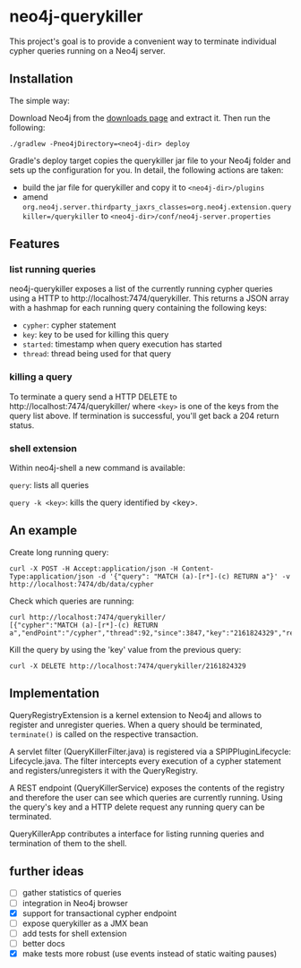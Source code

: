 neo4j-querykiller
=================

This project's goal is to provide a convenient way to terminate individual cypher queries running on a Neo4j server.

Installation
------------

The simple way:

Download Neo4j from the [downloads page](http://www.neo4j.org/download) and extract it. Then run the following:

    ./gradlew -Pneo4jDirectory=<neo4j-dir> deploy

Gradle's deploy target copies the querykiller jar file to your Neo4j folder and sets up the configuration for you. In detail, the following actions are taken:
* build the jar file for querykiller and copy it to `<neo4j-dir>/plugins`
* amend `org.neo4j.server.thirdparty_jaxrs_classes=org.neo4j.extension.querykiller=/querykiller` to `<neo4j-dir>/conf/neo4j-server.properties`

Features
--------

### list running queries

neo4j-querykiller exposes a list of the currently running cypher queries using a HTTP to http://localhost:7474/querykiller. This returns a JSON array with a hashmap for each running query containing the following keys:

* `cypher`: cypher statement
* `key`: key to be used for killing this query
* `started`: timestamp when query execution has started
* `thread`: thread being used for that query

### killing a query

To terminate a query send a HTTP DELETE to http://localhost:7474/querykiller/<key> where `<key>` is one of the keys from the query list above. If termination is successful, you'll get back a 204 return status.

### shell extension

Within neo4j-shell a new command is available:

`query`: lists all queries

`query -k <key>`: kills the query identified by &lt;key&gt;.

An example
----------

Create long running query:

    curl -X POST -H Accept:application/json -H Content-Type:application/json -d '{"query": "MATCH (a)-[r*]-(c) RETURN a"}' -v  http://localhost:7474/db/data/cypher

Check which queries are running:

    curl http://localhost:7474/querykiller/
    [{"cypher":"MATCH (a)-[r*]-(c) RETURN a","endPoint":"/cypher","thread":92,"since":3847,"key":"2161824329","remoteUser":null,"remoteHost":"127.0.0.1"}]

Kill the query by using the 'key' value from the previous query:

    curl -X DELETE http://localhost:7474/querykiller/2161824329

Implementation
--------------

QueryRegistryExtension is a kernel extension to Neo4j and allows to register and unregister queries. When a query should be terminated, `terminate()` is called on the respective transaction.

A servlet filter (QueryKillerFilter.java) is registered via a SPIPPluginLifecycle: Lifecycle.java. The filter intercepts every execution of a cypher statement and registers/unregisters it with the QueryRegistry.

A REST endpoint (QueryKillerService) exposes the contents of the registry and therefore the user can see which queries are currently running. Using the query's key and a HTTP delete request any running query can be terminated.

QueryKillerApp contributes a interface for listing running queries and termination of them to the shell.

further ideas
-------------

* [ ] gather statistics of queries
* [ ] integration in Neo4j browser
* [x] support for transactional cypher endpoint
* [ ] expose querykiller as a JMX bean
* [ ] add tests for shell extension
* [ ] better docs
* [x] make tests more robust (use events instead of static waiting pauses)
